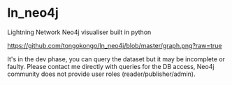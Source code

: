# ln_neo4j
Lightning Network Neo4j visualiser built in python

https://github.com/tongokongo/ln_neo4j/blob/master/graph.png?raw=true

It's in the dev phase, you can query the dataset but it may be incomplete or faulty. Please contact me directly with queries for the DB access, Neo4j community does not provide user roles (reader/publisher/admin). 

